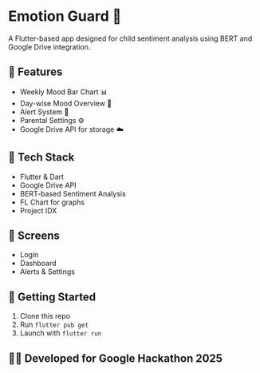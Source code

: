 # Emotion Guard 💙

A Flutter-based app designed for child sentiment analysis using BERT and Google Drive integration.

## 🚀 Features
- Weekly Mood Bar Chart 📊
- Day-wise Mood Overview 📅
- Alert System 🚨
- Parental Settings ⚙️
- Google Drive API for storage ☁️

## 🧰 Tech Stack
- Flutter & Dart
- Google Drive API
- BERT-based Sentiment Analysis
- FL Chart for graphs
- Project IDX

## 📱 Screens
- Login
- Dashboard
- Alerts & Settings

## 🏁 Getting Started
1. Clone this repo
2. Run `flutter pub get`
3. Launch with `flutter run`

## 👨‍💻 Developed for Google Hackathon 2025

